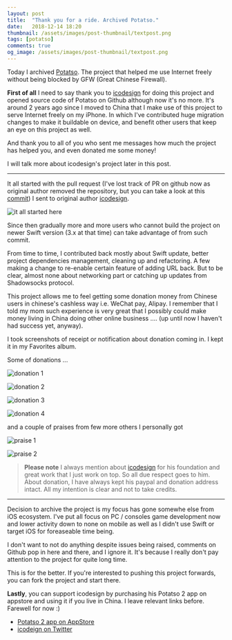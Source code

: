 ```yaml
---
layout: post
title:  "Thank you for a ride. Archived Potatso."
date:   2018-12-14 18:20
thumbnail: /assets/images/post-thumbnail/textpost.png
tags: [potatso]
comments: true
og_image: /assets/images/post-thumbnail/textpost.png
---
```


Today I archived [Potatso](https://github.com/haxpor/Potatso). The project that helped me use Internet freely without being blocked by GFW (Great Chinese Firewall).

**First of all** I need to say thank you to [icodesign](https://github.com/icodesign) for doing this project and opened source code of Potatso on Github although now it's no more.
It's around 2 years ago since I moved to China that I make use of this project to serve Internet freely on my iPhone. In which I've contributed huge migration changes to make it buildable on device, and benefit other users that keep an eye on this project as well.

And thank you to all of you who sent me messages how much the project has helped you, and even donated me some money!

I will talk more about icodesign's project later in this post.

---

It all started with the pull request (I've lost track of PR on github now as original author removed the repository, but you can take a look at this [commit](https://github.com/haxpor/Potatso/commit/c61c5159932a0ac7a2299f895aa932b4eb69aedc)) I sent to original author [icodesign](https://github.com/icodesign).

![it all started here](/assets/images/potatso/all-start-commit-potatso.png)

Since then gradually more and more users who cannot build the project on newer Swift version (3.x at that time) can take advantage of from such commit.

From time to time, I contributed back mostly about Swift update, better project dependencies management, cleaning up and refactoring. A few making a change to re-enable certain feature of adding URL back. But to be clear, almost none about networking part or catching up updates from Shadowsocks protocol.

This project allows me to feel getting some donation money from Chinese users in chinese's cashless way i.e. WeChat pay, Alipay. I remember that I told my mom such experience is very great that I possibly could make money living in China doing other online business .... (up until now I haven't had success yet, anyway).

I took screenshots of receipt or notification about donation coming in. I kept it in my Favorites album.

Some of donations ...

![donation 1](/assets/images/potatso/donation1.png)

![donation 2](/assets/images/potatso/donation2.png)

![donation 3](/assets/images/potatso/donation3.png)

![donation 4](/assets/images/potatso/donation4.png)

and a couple of praises from few more others I personally got

![praise 1](/assets/images/potatso/praise1.png)

![praise 2](/assets/images/potatso/praise2.png)

> **Please note** I always mention about [icodesign](https://github.com/icodesign) for his foundation and great work that I just work on top. So all due respect goes to him.
About donation, I have always kept his paypal and donation address intact. All my intention is clear and not to take credits.

---

Decision to archive the project is my focus has gone somewhe else from iOS ecosystem. I've put all focus on PC / consoles game development now and lower activity down to none on mobile as well as I didn't use Swift or target iOS for foreaseable time being.

I don't want to not do anything despite issues being raised, comments on Github pop in here and there, and I ignore it. It's because I really don't pay attention to the project for quite long time.

This is for the better. If you're interested to pushing this project forwards, you can fork the project and start there.

**Lastly**, you can support icodesign by purchasing his Potatso 2 app on appstore and using it if you live in China. I leave relevant links before.
Farewell for now :)

* [Potatso 2 app on AppStore](https://itunes.apple.com/us/app/potatso-2/id1162704202?mt=8)
* [icodeign on Twitter](https://twitter.com/icodesign_me)
